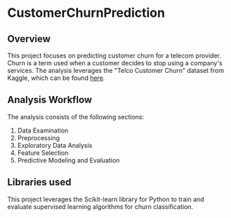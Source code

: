 # CustomerChurnPrediction


## Overview 
This project focuses on predicting customer churn for a telecom provider. Churn is a term used when a customer decides to stop using a company's services. The analysis leverages the "Telco Customer Churn" dataset from Kaggle, which can be found [here](https://www.kaggle.com/blastchar/telco-customer-churn).

## Analysis Workflow
The analysis consists of the following sections:
1. Data Examination
2. Preprocessing
3. Exploratory Data Analysis
4. Feature Selection
5. Predictive Modeling and Evaluation

## Libraries used
This project leverages the Scikit-learn library for Python to train and evaluate supervised learning algorithms for churn classification.
